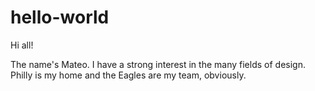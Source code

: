 # hello-world

Hi all!

The name's Mateo. I have a strong interest in the many fields of design.
Philly is my home and the Eagles are my team, obviously.

